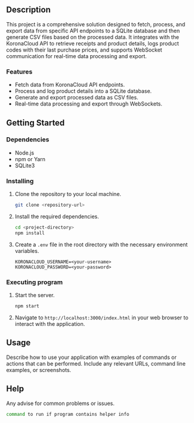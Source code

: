 ## Description

This project is a comprehensive solution designed to fetch, process, and export data from specific API endpoints to a SQLite database and then generate CSV files based on the processed data. It integrates with the KoronaCloud API to retrieve receipts and product details, logs product codes with their last purchase prices, and supports WebSocket communication for real-time data processing and export.

### Features

- Fetch data from KoronaCloud API endpoints.
- Process and log product details into a SQLite database.
- Generate and export processed data as CSV files.
- Real-time data processing and export through WebSockets.

## Getting Started

### Dependencies

- Node.js
- npm or Yarn
- SQLite3

### Installing

1. Clone the repository to your local machine.
   ```bash
   git clone <repository-url>
   ```
2. Install the required dependencies.
   ```bash
   cd <project-directory>
   npm install
   ```
3. Create a `.env` file in the root directory with the necessary environment variables.
   ```
   KORONACLOUD_USERNAME=<your-username>
   KORONACLOUD_PASSWORD=<your-password>
   ```

### Executing program

1. Start the server.
   ```bash
   npm start
   ```
2. Navigate to `http://localhost:3000/index.html` in your web browser to interact with the application.

## Usage

Describe how to use your application with examples of commands or actions that can be performed. Include any relevant URLs, command line examples, or screenshots.

## Help

Any advise for common problems or issues.
```bash
command to run if program contains helper info
```
